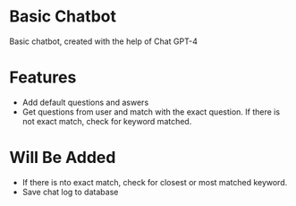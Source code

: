 # Basic Chatbot
Basic chatbot, created with the help of Chat GPT-4


# Features
- Add default questions and aswers
- Get questions from user and match with the exact question. If there is not exact match, check for keyword matched.

# Will Be Added
- If there is nto exact match, check for closest or most matched keyword.
- Save chat log to database
